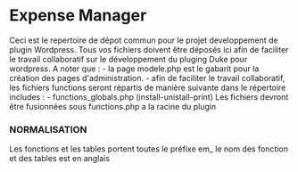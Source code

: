 <h1>Expense Manager</h1> 
Ceci est le repertoire de dépot commun pour le projet developpement de plugin Wordpress.
Tous vos fichiers doivent être déposés ici afin de faciliter le travail collaboratif sur le développement du pluging Duke pour wordpress.
A noter que : 
- la page modele.php est le gabarit pour la création des pages d'administration. 
- afin de faciliter le travail collaboratif, les fichiers functions seront répartis de manière suivante dans le répertoire includes : 
- functions_globals.php (install-unistall-print) 
Les fichiers devront être fusionnées sous functions.php a la racine du plugin

<h3>NORMALISATION</h3>
Les fonctions et les tables portent toutes le préfixe em_
le nom des fonction et des tables est en anglais
